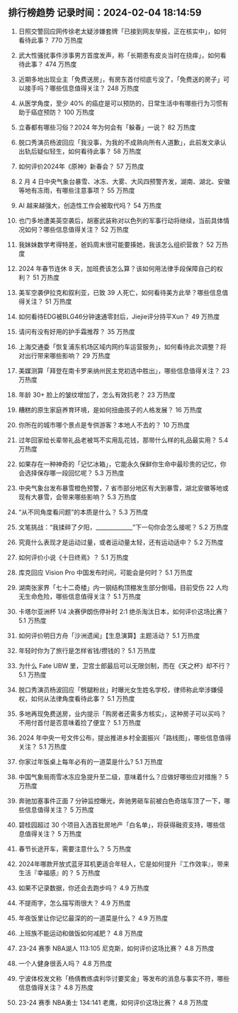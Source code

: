 
## 排行榜趋势 记录时间：2024-02-04 18:14:59
  
  1. 日照交警回应网传徐老太疑涉嫌套牌「已接到网友举报，正在核实中」，如何看待此事？ 770 万热度
    
  2. 武大性骚扰事件涉事男方首度发声，称「长期患有皮炎当时在挠痒」，如何看待此事？ 474 万热度
    
  3. 近期多地出现业主「免费送房」，有房东首付彻底亏没了，「免费送的房子」可以接手吗？哪些信息值得关注？ 248 万热度
    
  4. 从医学角度，至少 40% 的癌症是可以预防的，日常生活中有哪些行为习惯有助于癌症预防？ 100 万热度
    
  5. 立春都有哪些习俗？2024 年为何会有「躲春」一说？ 82 万热度
    
  6. 脱口秀演员杨波回应「我没事，为我的不成熟向所有人道歉」，此前发文承认出轨后疑似轻生，如何看待此事？ 58 万热度
    
  7. 如何评价2024年《原神》新春会？ 57 万热度
    
  8. 2 月 4 日中央气象台暴雪、冰冻、大雾、大风四预警齐发，湖南、湖北、安徽等地有冻雨，有哪些注意事项？ 55 万热度
    
  9. AI 越来越强大，创造性工作会被取代吗？ 54 万热度
    
  10. 也门多地遭美英空袭后，胡塞武装称对以色列的军事行动将继续，当前具体情况如何？哪些信息值得关注？ 52 万热度
    
  11. 我妹妹数学考得特差，爸妈周末很可能要揍她，我该怎么组织营救？ 52 万热度
    
  12. 2024 年春节连休 8 天，加班费该怎么算？该如何用法律手段保障自己的权利？ 51 万热度
    
  13. 美军空袭伊拉克和叙利亚，已致 39 人死亡，如何看待美方此举？哪些信息值得关注？ 51 万热度
    
  14. 如何看待EDG被BLG46分钟速通零封后，Jiejie评分持平Xun？ 49 万热度
    
  15. 请问有没有好用的护手霜推荐？ 35 万热度
    
  16. 上海交通委「恢复浦东机场区域内网约车运营服务」，如何看待此次调整？将对出行带来哪些影响？ 29 万热度
    
  17. 美媒测算「拜登在南卡罗来纳州民主党初选中胜出」，哪些信息值得关注？ 23 万热度
    
  18. 年龄 30+ 脸上的皱纹增加了，怎么有效抗老？ 23 万热度
    
  19. 糟糕的原生家庭养育环境，是如何扭曲孩子的人格发展？ 16 万热度
    
  20. 你所在的城市哪个景点是专供游客？本地人不去的？ 10 万热度
    
  21. 过年回家给长辈带礼品老被骂不实用乱花钱，那带什么样的礼品最实用？ 5.4 万热度
    
  22. 如果存在一种神奇的「记忆冰箱」，它能永久保鲜你生命中最珍贵的记忆，你会选择保存哪一段回忆呢？ 5.3 万热度
    
  23. 中央气象台发布暴雪橙色预警，7 省市部分地区有大到暴雪，湖北安徽等地或现有大暴雪，会带来哪些影响？ 5.3 万热度
    
  24. “从不同角度看问题”的本质是什么？ 5.3 万热度
    
  25. 文笔挑战：“我揉碎了夕阳，_____________”下一句你会怎么接呢？ 5.2 万热度
    
  26. 究竟什么表现才是运动过量，或者运动量太轻，还有运动适中？ 5.2 万热度
    
  27. 如何评价小说《十日终焉》？ 5.1 万热度
    
  28. 库克回应 Vision Pro 中国发布时间，可能会是何时？ 5.1 万热度
    
  29. 湖南张家界「七十二奇楼」内一钢结构顶棚发生部分倒塌，目前受伤 22 人均无生命危险，哪些信息值得关注？ 5.1 万热度
    
  30. 卡塔尔亚洲杯 1/4 决赛伊朗伤停补时 2:1 绝杀淘汰日本，如何评价这场比赛？ 5.1 万热度
    
  31. 如何评价明日方舟「沙洲遗闻」【生息演算】主题活动？ 5.1 万热度
    
  32. 年轻时你为了旅行是怎样省钱/攒钱的？ 5.1 万热度
    
  33. 为什么 Fate UBW 里，卫宫士郎最后可以无限剑制，而在《天之杯》却不行？ 5.1 万热度
    
  34. 脱口秀演员杨波回应「劈腿粉丝」时曝光女生姓名学校，律师称此举涉嫌侵权，如何从法律角度看待此事？ 5.1 万热度
    
  35. 多地再现免费送房，业内提示「购房者还需多方核实」，这种房子可以买吗？不用付首付是否意味着捡了便宜？ 5.1 万热度
    
  36. 2024 年中央一号文件公布，提出推进乡村全面振兴「路线图」，哪些信息值得关注？ 5.1 万热度
    
  37. 你家过年饭桌上每年必有的一道菜是什么? 5.1 万热度
    
  38. 中国气象局雨雪冰冻应急提升至二级，意味着什么？应做好哪些应对措施？ 5 万热度
    
  39. 奔驰加塞事件正面 7 分钟监控曝光，奔驰男砸车前被白色奇瑞车顶了一下，哪些信息值得关注？ 5 万热度
    
  40. 碧桂园超过 30 个项目入选首批房地产「白名单」，将获得融资支持，哪些信息值得关注？ 5 万热度
    
  41. 春节长途开车，需要注意什么？ 5 万热度
    
  42. 2024年哪款开放式蓝牙耳机更适合年轻人，它是如何提升『工作效率』，带来生活『幸福感』的？ 5 万热度
    
  43. 如果不记录数据，你还会去跑步吗？ 4.9 万热度
    
  44. 不提雨字，怎么描写雨很大？ 4.9 万热度
    
  45. 年夜饭里让你记忆最深的的一道菜是什么？ 4.9 万热度
    
  46. 上班族不能运动和做饭如何减肥？ 4.8 万热度
    
  47. 23-24 赛季 NBA湖人 113:105 尼克斯，如何评价这场比赛？ 4.8 万热度
    
  48. 一个人健身很丢人吗？ 4.8 万热度
    
  49. 宁波体校发文称「杨倩教练虞利华讨要奖金」等发布的消息与事实不符，哪些信息值得关注？ 4.8 万热度
    
  50. 23-24 赛季 NBA勇士 134:141 老鹰，如何评价这场比赛？ 4.8 万热度
    